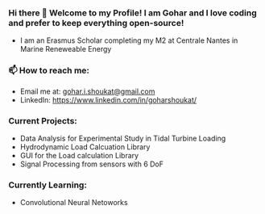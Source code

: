 ### Hi there 👋 Welcome to my Profile! I am Gohar and I love coding and prefer to keep everything open-source!

- I am an Erasmus Scholar completing my M2 at Centrale Nantes in Marine Reneweable Energy

### 📫 How to reach me: 
- Email me at: gohar.i.shoukat@gmail.com
- LinkedIn: https://www.linkedin.com/in/goharshoukat/

### Current Projects:
- Data Analysis for Experimental Study in Tidal Turbine Loading
- Hydrodynamic Load Calcuation Library
- GUI for the Load calculation Library
- Signal Processing from sensors with 6 DoF

### Currently Learning:
- Convolutional Neural Netoworks

<!--
**goharShoukat/goharShoukat** is a ✨ _special_ ✨ repository because its `README.md` (this file) appears on your GitHub profile.

Here are some ideas to get you started:

- 🔭 I’m currently working on 
- 🌱 I’m currently learning ...
- 👯 I’m looking to collaborate on ...
- 🤔 I’m looking for help with ...
- 💬 Ask me about ...
- 
- 😄 Pronouns: ...
- ⚡ Fun fact: ...
-->
